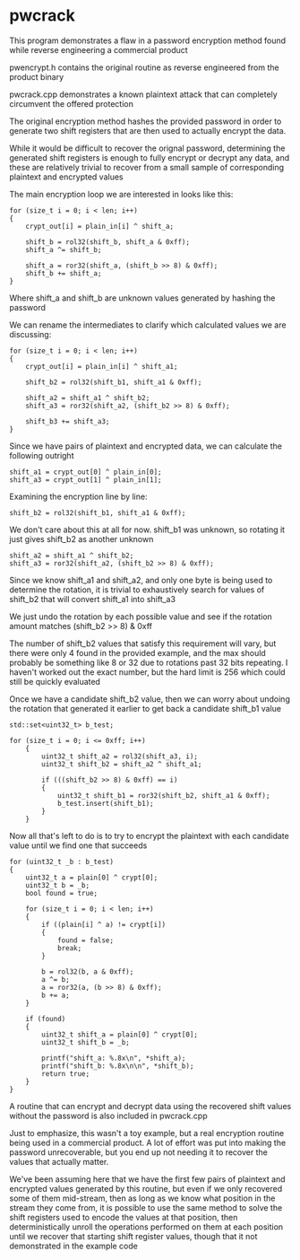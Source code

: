 # pwcrack
This program demonstrates a flaw in a password encryption method found while reverse engineering a commercial product

pwencrypt.h contains the original routine as reverse engineered from the product binary

pwcrack.cpp demonstrates a known plaintext attack that can completely circumvent the offered protection

The original encryption method hashes the provided password in order to generate two shift registers that are then used to actually encrypt the data.

While it would be difficult to recover the orignal password, determining the generated shift registers is enough to fully encrypt or decrypt any data, and these are relatively trivial to recover from a small sample of corresponding plaintext and encrypted values

The main encryption loop we are interested in looks like this:

```
for (size_t i = 0; i < len; i++)
{
    crypt_out[i] = plain_in[i] ^ shift_a;

    shift_b = rol32(shift_b, shift_a & 0xff);
    shift_a ^= shift_b;

    shift_a = ror32(shift_a, (shift_b >> 8) & 0xff);
    shift_b += shift_a;
}
```

Where shift_a and shift_b are unknown values generated by hashing the password

We can rename the intermediates to clarify which calculated values we are discussing:

```
for (size_t i = 0; i < len; i++)
{
    crypt_out[i] = plain_in[i] ^ shift_a1;

    shift_b2 = rol32(shift_b1, shift_a1 & 0xff);
    
    shift_a2 = shift_a1 ^ shift_b2;
    shift_a3 = ror32(shift_a2, (shift_b2 >> 8) & 0xff);
    
    shift_b3 += shift_a3;
}
```

Since we have pairs of plaintext and encrypted data, we can calculate the following outright

```
shift_a1 = crypt_out[0] ^ plain_in[0];
shift_a3 = crypt_out[1] ^ plain_in[1];
```

Examining the encryption line by line:

```
shift_b2 = rol32(shift_b1, shift_a1 & 0xff);
```

We don't care about this at all for now.  shift_b1 was unknown, so rotating it just gives shift_b2 as another unknown

```
shift_a2 = shift_a1 ^ shift_b2;
shift_a3 = ror32(shift_a2, (shift_b2 >> 8) & 0xff);
```

Since we know shift_a1 and shift_a2, and only one byte is being used to determine the rotation, it is trivial to exhaustively search for values of shift_b2 that will convert shift_a1 into shift_a3

We just undo the rotation by each possible value and see if the rotation amount matches (shift_b2 >> 8) & 0xff

The number of shift_b2 values that satisfy this requirement will vary, but there were only 4 found in the provided example, and the max should probably be something like 8 or 32 due to rotations past 32 bits repeating.  I haven't worked out the exact number, but the hard limit is 256 which could still be quickly evaluated

Once we have a candidate shift_b2 value, then we can worry about undoing the rotation that generated it earlier to get back a candidate shift_b1 value

```
std::set<uint32_t> b_test;

for (size_t i = 0; i <= 0xff; i++)
    {
        uint32_t shift_a2 = rol32(shift_a3, i);
        uint32_t shift_b2 = shift_a2 ^ shift_a1;

        if (((shift_b2 >> 8) & 0xff) == i)
        {
            uint32_t shift_b1 = ror32(shift_b2, shift_a1 & 0xff);
            b_test.insert(shift_b1);
        }
    }
```

Now all that's left to do is to try to encrypt the plaintext with each candidate value until we find one that succeeds

```
for (uint32_t _b : b_test)
{
    uint32_t a = plain[0] ^ crypt[0];
    uint32_t b = _b;
    bool found = true;

    for (size_t i = 0; i < len; i++)
    {
        if ((plain[i] ^ a) != crypt[i])
        {
            found = false;
            break;
        }

        b = rol32(b, a & 0xff);
        a ^= b;
        a = ror32(a, (b >> 8) & 0xff);
        b += a;
    }

    if (found)
    {
        uint32_t shift_a = plain[0] ^ crypt[0];
        uint32_t shift_b = _b;
 
        printf("shift_a: %.8x\n", *shift_a);
        printf("shift_b: %.8x\n\n", *shift_b);
        return true;
    }
}
```

A routine that can encrypt and decrypt data using the recovered shift values without the password is also included in pwcrack.cpp

Just to emphasize, this wasn't a toy example, but a real encryption routine being used in a commercial product.  A lot of effort was put into making the password unrecoverable, but you end up not needing it to recover the values that actually matter.

We've been assuming here that we have the first few pairs of plaintext and encrypted values generated by this routine, but even if we only recovered some of them mid-stream, then as long as we know what position in the stream they come from, it is possible to use the same method to solve the shift registers used to encode the values at that position, then deterministically unroll the operations performed on them at each position until we recover that starting shift register values, though that it not demonstrated in the example code
